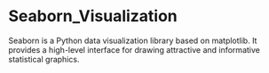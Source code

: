 # Seaborn_Visualization
Seaborn is a Python data visualization library based on matplotlib. It provides a high-level interface for drawing attractive and informative statistical graphics.
